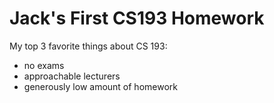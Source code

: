# Jack's First CS193 Homework

My top 3 favorite things about CS 193:
- no exams
- approachable lecturers
- generously low amount of homework
